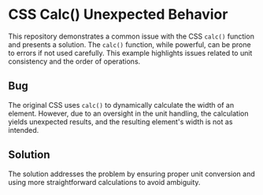 # CSS Calc() Unexpected Behavior
This repository demonstrates a common issue with the CSS `calc()` function and presents a solution. The `calc()` function, while powerful, can be prone to errors if not used carefully.  This example highlights issues related to unit consistency and the order of operations.

## Bug
The original CSS uses `calc()` to dynamically calculate the width of an element. However, due to an oversight in the unit handling, the calculation yields unexpected results, and the resulting element's width is not as intended.

## Solution
The solution addresses the problem by ensuring proper unit conversion and using more straightforward calculations to avoid ambiguity.